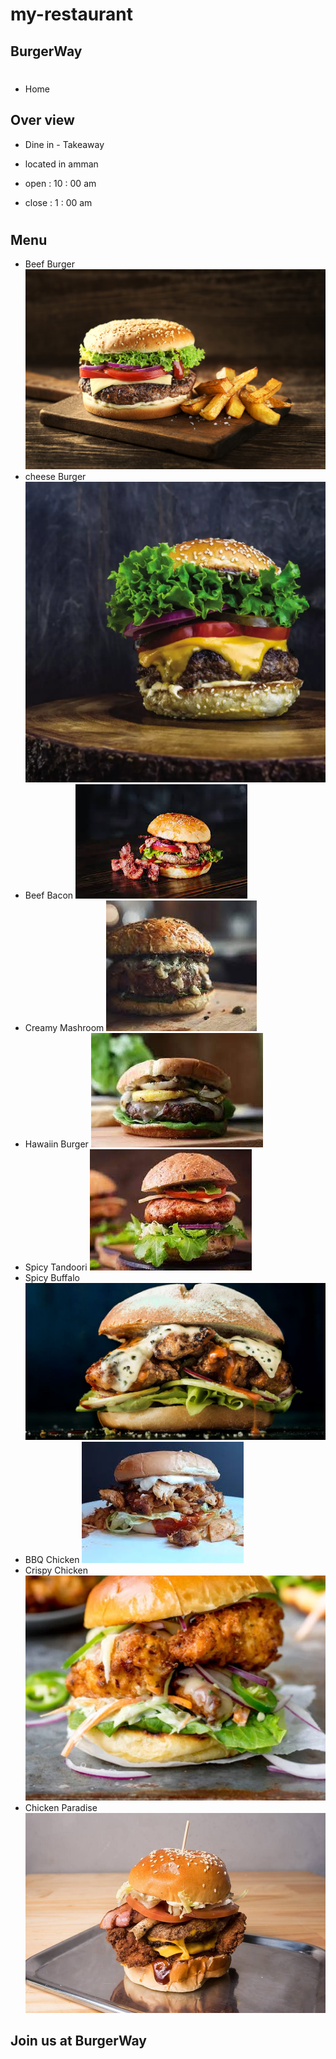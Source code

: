 # my-restaurant

## BurgerWay 
#
* Home 

## Over view 

* Dine in - Takeaway

* located in amman

* open : 10 : 00 am 

* close : 1 : 00 am
#
## Menu
* Beef Burger ![Beef Burger](beef-burger.jpg) 
* cheese Burger ![cheese Burger](cheese%20Burger.webp)
* Beef Bacon ![Beef Bacon](Beef%20Bacon.jpg)
* Creamy Mashroom ![Creamy Mashroom ](Creamy%20Mashroom.jpg)
* Hawaiin Burger ![ Hawaiin Burger](Hawaiin%20Burger.jpg)
* Spicy Tandoori ![Spicy Tandoori](Spicy%20Tandoori.jpg)
* Spicy Buffalo ![ Spicy Buffalo](Spicy%20Buffalo.jpg)
* BBQ Chicken ![BBQ Chicken](BBQ%20Chicken.jpg)
* Crispy Chicken ![Crispy Chicken](Crispy%20Chicken.webp)
* Chicken Paradise ![Chicken Paradise](Chicken%20Paradise.jpg)



## Join us at BurgerWay
